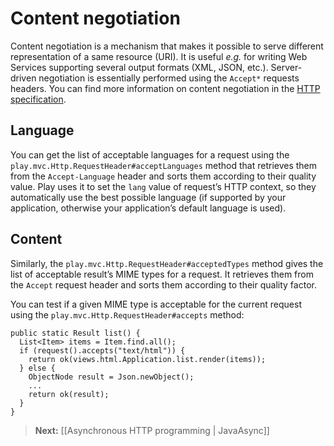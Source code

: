 # Content negotiation

Content negotiation is a mechanism that makes it possible to serve different representation of a same resource (URI). It is useful *e.g.* for writing Web Services supporting several output formats (XML, JSON, etc.). Server-driven negotiation is essentially performed using the `Accept*` requests headers. You can find more information on content negotiation in the [HTTP specification](http://www.w3.org/Protocols/rfc2616/rfc2616-sec12.html).

## Language

You can get the list of acceptable languages for a request using the `play.mvc.Http.RequestHeader#acceptLanguages` method that retrieves them from the `Accept-Language` header and sorts them according to their quality value. Play uses it to set the `lang` value of request’s HTTP context, so they automatically use the best possible language (if supported by your application, otherwise your application’s default language is used).

## Content

Similarly, the `play.mvc.Http.RequestHeader#acceptedTypes` method gives the list of acceptable result’s MIME types for a request. It retrieves them from the `Accept` request header and sorts them according to their quality factor.

You can test if a given MIME type is acceptable for the current request using the `play.mvc.Http.RequestHeader#accepts` method:

```
public static Result list() {
  List<Item> items = Item.find.all();
  if (request().accepts("text/html")) {
    return ok(views.html.Application.list.render(items));
  } else {
    ObjectNode result = Json.newObject();
    ...
    return ok(result);
  }
}
```

> **Next:** [[Asynchronous HTTP programming | JavaAsync]]
